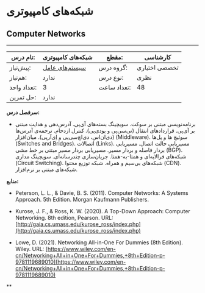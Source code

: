 # شبکه‌های کامپیوتری
## Computer Networks
_______________________________________________________________________________
| نام درس:    | شبکه‌های کامپیوتری                                 | مقطع:       | کارشناسی      |
| ----------- | -------------------------------------------------- | ----------- | ------------- |
| پیش‌نیاز:   | [سیستم‌های عامل](../elective/Operating-Systems.md) | گروه درس:   | تخصصی اختیاری |
| هم‌نیاز:    | ندارد                                              | نوع درس:    | نظری          |
| تعداد واحد: | 3                                                  | تعداد ساعت: | 48            |
| حل تمرین:   |  ندارد                                             |             |               |

**سرفصل درس:**


- برنامه‌نویسی مبتنی بر سوکت. سویچینگ بسته‌های آی‌پی. آدرس‌دهی و هدایت مبتنی بر آی‌پی. قراردادهای انتقال (تی‌سی‌پی و یو‌دی‌پی‌). کنترل ازدحام. ترجمه‌ی آدرس‌ها (دی‌ان‌اس‌، دی‌اچ‌سی‌پی و اِی‌آر‌پی‌). میان‌افزار (Middleware). سوئیچ ها و پل‌ها (Switches and Bridges). اتصالات (Links). مسیریابی حالت اتصال. مسیریابی بردار فاصله و بردار مسیر. مسیریابی بردار مسیر مبتنی بر خط مشی (BGP). شبکه‌های فرالایه‌ای و همتا-به-همتا. جریان‌سازی چندرسانه‌ای. سویچینگ مداری (Circuit Switching). شبکه‌های بی‌سیم و همراه. شبکه توزیع محتوا (CDN). شبکه‌های مبتنی بر نرم‌‌افزار.


**منابع:**


- Peterson, L. L., & Davie, B. S. (2011). Computer Networks: A Systems Approach. 5th Edition. Morgan Kaufmann Publishers.

- Kurose, J. F., & Ross, K. W. (2020). A Top-Down Approach: Computer Networking.  8th edition, Pearson. URL: [http://gaia.cs.umass.edu/kurose_ross/index.php](http://gaia.cs.umass.edu/kurose_ross/index.php)

- Lowe, D. (2021). Networking All-in-One For Dummies (8th Edition). Wiley. URL: [https://www.wiley.com/en-cn/Networking+All+in+One+For+Dummies,+8th+Edition-p-9781119689010](https://www.wiley.com/en-cn/Networking+All+in+One+For+Dummies,+8th+Edition-p-9781119689010)

**
